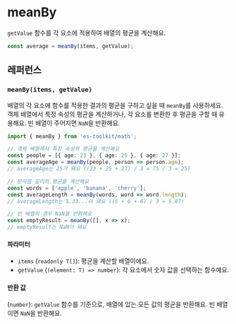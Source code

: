 # meanBy

`getValue` 함수를 각 요소에 적용하여 배열의 평균을 계산해요.

```typescript
const average = meanBy(items, getValue);
```

## 레퍼런스

### `meanBy(items, getValue)`

배열의 각 요소에 함수를 적용한 결과의 평균을 구하고 싶을 때 `meanBy`를 사용하세요. 객체 배열에서 특정 속성의 평균을 계산하거나, 각 요소를 변환한 후 평균을 구할 때 유용해요. 빈 배열이 주어지면 `NaN`을 반환해요.

```typescript
import { meanBy } from 'es-toolkit/math';

// 객체 배열에서 특정 속성의 평균을 계산해요
const people = [{ age: 23 }, { age: 25 }, { age: 27 }];
const averageAge = meanBy(people, person => person.age);
// averageAge는 25가 돼요 ((23 + 25 + 27) / 3 = 75 / 3 = 25)

// 문자열 길이의 평균을 계산해요
const words = ['apple', 'banana', 'cherry'];
const averageLength = meanBy(words, word => word.length);
// averageLength는 5.33...이 돼요 ((5 + 6 + 6) / 3 ≈ 5.67)

// 빈 배열의 경우 NaN을 반환해요
const emptyResult = meanBy([], x => x);
// emptyResult는 NaN이 돼요
```

#### 파라미터

- `items` (`readonly T[]`): 평균을 계산할 배열이에요.
- `getValue` (`(element: T) => number`): 각 요소에서 숫자 값을 선택하는 함수예요.

#### 반환 값

(`number`): `getValue` 함수를 기준으로, 배열에 있는 모든 값의 평균을 반환해요. 빈 배열이면 `NaN`을 반환해요.
